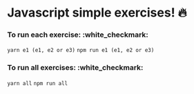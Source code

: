 # Javascript simple exercises! :fire:

### To run each exercise: :white_checkmark:

`yarn e1 (e1, e2 or e3)`
`npm run e1 (e1, e2 or e3)`

### To run all exercises: :white_checkmark:

`yarn all`
`npm run all`
